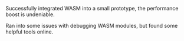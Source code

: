 Successfully integrated WASM into a small prototype, the performance boost is undeniable.

Ran into some issues with debugging WASM modules, but found some helpful tools online.